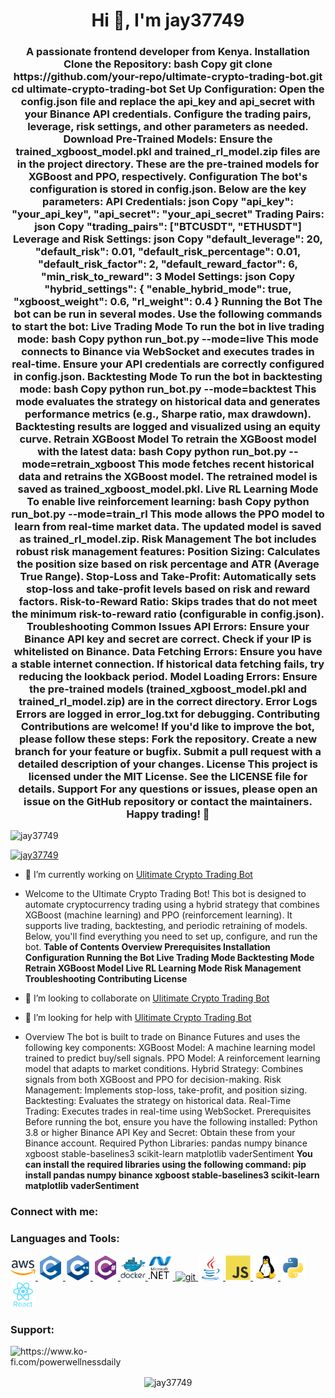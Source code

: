 <h1 align="center">Hi 👋, I'm jay37749</h1>
<h3 align="center">A passionate frontend developer from Kenya. Installation Clone the Repository: bash Copy git clone https://github.com/your-repo/ultimate-crypto-trading-bot.git cd ultimate-crypto-trading-bot Set Up Configuration: Open the config.json file and replace the api_key and api_secret with your Binance API credentials. Configure the trading pairs, leverage, risk settings, and other parameters as needed. Download Pre-Trained Models: Ensure the trained_xgboost_model.pkl and trained_rl_model.zip files are in the project directory. These are the pre-trained models for XGBoost and PPO, respectively. Configuration The bot's configuration is stored in config.json. Below are the key parameters: API Credentials: json Copy "api_key": "your_api_key", "api_secret": "your_api_secret" Trading Pairs: json Copy "trading_pairs": ["BTCUSDT", "ETHUSDT"] Leverage and Risk Settings: json Copy "default_leverage": 20, "default_risk": 0.01, "default_risk_percentage": 0.01, "default_risk_factor": 2, "default_reward_factor": 6, "min_risk_to_reward": 3 Model Settings: json Copy "hybrid_settings": { "enable_hybrid_mode": true, "xgboost_weight": 0.6, "rl_weight": 0.4 } Running the Bot The bot can be run in several modes. Use the following commands to start the bot: Live Trading Mode To run the bot in live trading mode: bash Copy python run_bot.py --mode=live This mode connects to Binance via WebSocket and executes trades in real-time. Ensure your API credentials are correctly configured in config.json. Backtesting Mode To run the bot in backtesting mode: bash Copy python run_bot.py --mode=backtest This mode evaluates the strategy on historical data and generates performance metrics (e.g., Sharpe ratio, max drawdown). Backtesting results are logged and visualized using an equity curve. Retrain XGBoost Model To retrain the XGBoost model with the latest data: bash Copy python run_bot.py --mode=retrain_xgboost This mode fetches recent historical data and retrains the XGBoost model. The retrained model is saved as trained_xgboost_model.pkl. Live RL Learning Mode To enable live reinforcement learning: bash Copy python run_bot.py --mode=train_rl This mode allows the PPO model to learn from real-time market data. The updated model is saved as trained_rl_model.zip. Risk Management The bot includes robust risk management features: Position Sizing: Calculates the position size based on risk percentage and ATR (Average True Range). Stop-Loss and Take-Profit: Automatically sets stop-loss and take-profit levels based on risk and reward factors. Risk-to-Reward Ratio: Skips trades that do not meet the minimum risk-to-reward ratio (configurable in config.json). Troubleshooting Common Issues API Errors: Ensure your Binance API key and secret are correct. Check if your IP is whitelisted on Binance. Data Fetching Errors: Ensure you have a stable internet connection. If historical data fetching fails, try reducing the lookback period. Model Loading Errors: Ensure the pre-trained models (trained_xgboost_model.pkl and trained_rl_model.zip) are in the correct directory. Error Logs Errors are logged in error_log.txt for debugging. Contributing Contributions are welcome! If you'd like to improve the bot, please follow these steps: Fork the repository. Create a new branch for your feature or bugfix. Submit a pull request with a detailed description of your changes. License This project is licensed under the MIT License. See the LICENSE file for details. Support For any questions or issues, please open an issue on the GitHub repository or contact the maintainers. Happy trading! 🚀</h3>

<p align="left"> <img src="https://komarev.com/ghpvc/?username=jay37749&label=Profile%20views&color=0e75b6&style=flat" alt="jay37749" /> </p>

<p align="left"> <a href="https://github.com/ryo-ma/github-profile-trophy"><img src="https://github-profile-trophy.vercel.app/?username=jay37749" alt="jay37749" /></a> </p>

- 🔭 I’m currently working on [Ulitimate Crypto Trading Bot](https://github.com/jay37749/Ultimate-Crypto-Trading-Bot.git)

- Welcome to the Ultimate Crypto Trading Bot! This bot is designed to automate cryptocurrency trading using a hybrid strategy that combines XGBoost (machine learning) and PPO (reinforcement learning). It supports live trading, backtesting, and periodic retraining of models. Below, you'll find everything you need to set up, configure, and run the bot. **Table of Contents Overview Prerequisites Installation Configuration Running the Bot Live Trading Mode Backtesting Mode Retrain XGBoost Model Live RL Learning Mode Risk Management Troubleshooting Contributing License**

- 👯 I’m looking to collaborate on [Ulitimate Crypto Trading Bot](https://github.com/jay37749/Ultimate-Crypto-Trading-Bot.git)

- 🤝 I’m looking for help with [Ulitimate Crypto Trading Bot](https://github.com/jay37749/Ultimate-Crypto-Trading-Bot.git)

- Overview The bot is built to trade on Binance Futures and uses the following key components: XGBoost Model: A machine learning model trained to predict buy/sell signals. PPO Model: A reinforcement learning model that adapts to market conditions. Hybrid Strategy: Combines signals from both XGBoost and PPO for decision-making. Risk Management: Implements stop-loss, take-profit, and position sizing. Backtesting: Evaluates the strategy on historical data. Real-Time Trading: Executes trades in real-time using WebSocket. Prerequisites Before running the bot, ensure you have the following installed: Python 3.8 or higher Binance API Key and Secret: Obtain these from your Binance account. Required Python Libraries: pandas numpy binance xgboost stable-baselines3 scikit-learn matplotlib vaderSentiment **You can install the required libraries using the following command: pip install pandas numpy binance xgboost stable-baselines3 scikit-learn matplotlib vaderSentiment**

<h3 align="left">Connect with me:</h3>
<p align="left">
</p>

<h3 align="left">Languages and Tools:</h3>
<p align="left"> <a href="https://aws.amazon.com" target="_blank" rel="noreferrer"> <img src="https://raw.githubusercontent.com/devicons/devicon/master/icons/amazonwebservices/amazonwebservices-original-wordmark.svg" alt="aws" width="40" height="40"/> </a> <a href="https://www.cprogramming.com/" target="_blank" rel="noreferrer"> <img src="https://raw.githubusercontent.com/devicons/devicon/master/icons/c/c-original.svg" alt="c" width="40" height="40"/> </a> <a href="https://www.w3schools.com/cpp/" target="_blank" rel="noreferrer"> <img src="https://raw.githubusercontent.com/devicons/devicon/master/icons/cplusplus/cplusplus-original.svg" alt="cplusplus" width="40" height="40"/> </a> <a href="https://www.w3schools.com/cs/" target="_blank" rel="noreferrer"> <img src="https://raw.githubusercontent.com/devicons/devicon/master/icons/csharp/csharp-original.svg" alt="csharp" width="40" height="40"/> </a> <a href="https://www.docker.com/" target="_blank" rel="noreferrer"> <img src="https://raw.githubusercontent.com/devicons/devicon/master/icons/docker/docker-original-wordmark.svg" alt="docker" width="40" height="40"/> </a> <a href="https://dotnet.microsoft.com/" target="_blank" rel="noreferrer"> <img src="https://raw.githubusercontent.com/devicons/devicon/master/icons/dot-net/dot-net-original-wordmark.svg" alt="dotnet" width="40" height="40"/> </a> <a href="https://git-scm.com/" target="_blank" rel="noreferrer"> <img src="https://www.vectorlogo.zone/logos/git-scm/git-scm-icon.svg" alt="git" width="40" height="40"/> </a> <a href="https://www.java.com" target="_blank" rel="noreferrer"> <img src="https://raw.githubusercontent.com/devicons/devicon/master/icons/java/java-original.svg" alt="java" width="40" height="40"/> </a> <a href="https://developer.mozilla.org/en-US/docs/Web/JavaScript" target="_blank" rel="noreferrer"> <img src="https://raw.githubusercontent.com/devicons/devicon/master/icons/javascript/javascript-original.svg" alt="javascript" width="40" height="40"/> </a> <a href="https://www.linux.org/" target="_blank" rel="noreferrer"> <img src="https://raw.githubusercontent.com/devicons/devicon/master/icons/linux/linux-original.svg" alt="linux" width="40" height="40"/> </a> <a href="https://www.python.org" target="_blank" rel="noreferrer"> <img src="https://raw.githubusercontent.com/devicons/devicon/master/icons/python/python-original.svg" alt="python" width="40" height="40"/> </a> <a href="https://reactjs.org/" target="_blank" rel="noreferrer"> <img src="https://raw.githubusercontent.com/devicons/devicon/master/icons/react/react-original-wordmark.svg" alt="react" width="40" height="40"/> </a> </p>

<h3 align="left">Support:</h3>
<p><a href="https://ko-fi.com/https://www.ko-fi.com/powerwellnessdaily"> <img align="left" src="https://cdn.ko-fi.com/cdn/kofi3.png?v=3" height="50" width="210" alt="https://www.ko-fi.com/powerwellnessdaily" /></a></p><br><br>

<p>&nbsp;<img align="center" src="https://github-readme-stats.vercel.app/api?username=jay37749&show_icons=true&locale=en" alt="jay37749" /></p>
